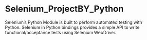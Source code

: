 # Selenium_ProjectBY_Python
Selenium’s Python Module is built to perform automated testing with Python. Selenium in Python bindings provides a simple API to write functional/acceptance tests using Selenium WebDriver. 
